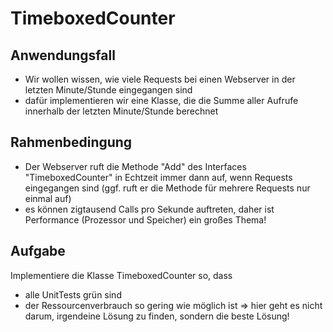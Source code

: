 ﻿# TimeboxedCounter 

## Anwendungsfall
- Wir wollen wissen, wie viele Requests bei einen Webserver in der letzten Minute/Stunde eingegangen sind
- dafür implementieren wir eine Klasse, die die Summe aller Aufrufe innerhalb der letzten Minute/Stunde berechnet

## Rahmenbedingung
- Der Webserver ruft die Methode "Add" des Interfaces "TimeboxedCounter" in Echtzeit immer dann auf, wenn Requests eingegangen sind (ggf. ruft er die Methode für mehrere Requests nur einmal auf)
- es können zigtausend Calls pro Sekunde auftreten, daher ist Performance (Prozessor und Speicher) ein großes Thema!

## Aufgabe
Implementiere die Klasse TimeboxedCounter so, dass 
- alle UnitTests grün sind
- der Ressourcenverbrauch so gering wie möglich ist
=> hier geht es nicht darum, irgendeine Lösung zu finden, sondern die beste Lösung!